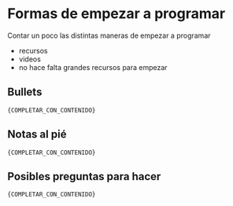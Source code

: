 # Formas de empezar a programar
Contar un poco las distintas maneras de empezar a programar
- recursos
- videos
- no hace falta grandes recursos para empezar

## Bullets
`{COMPLETAR_CON_CONTENIDO}`

## Notas al pié
`{COMPLETAR_CON_CONTENIDO}`

## Posibles preguntas para hacer
`{COMPLETAR_CON_CONTENIDO}`
